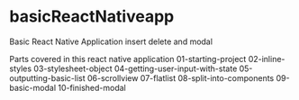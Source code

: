 # basicReactNativeapp
Basic React Native Application insert delete and modal

Parts covered in this react native application
01-starting-project 
02-inline-styles 
03-stylesheet-object 
04-getting-user-input-with-state 
05-outputting-basic-list 
06-scrollview 
07-flatlist
08-split-into-components 
09-basic-modal 
10-finished-modal 
